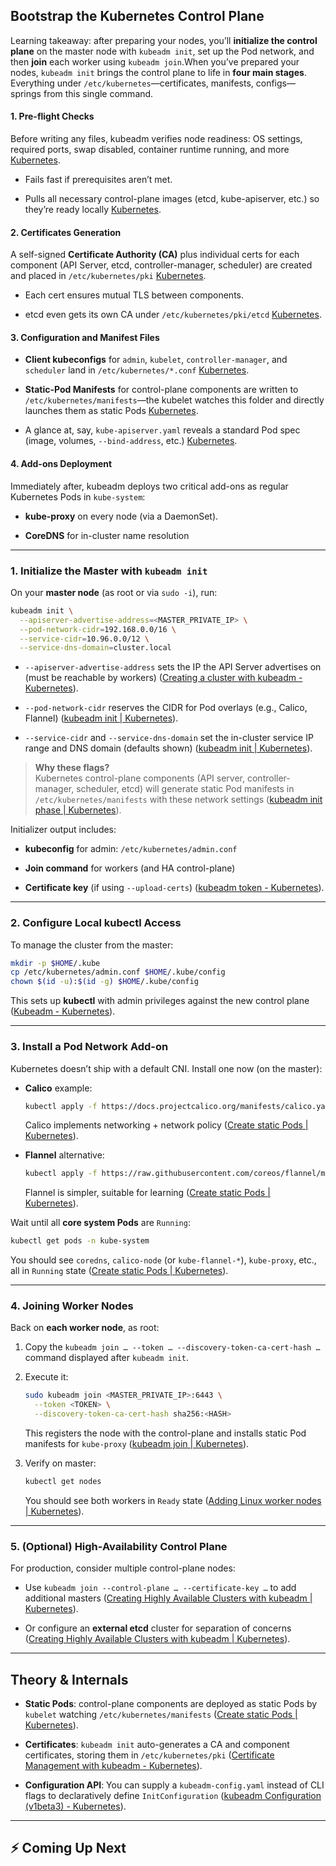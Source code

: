 ## Bootstrap the Kubernetes Control Plane

Learning takeaway: after preparing your nodes, you’ll **initialize the control plane** on the master node with `kubeadm init`, set up the Pod network, and then **join** each worker using `kubeadm join`.When you’ve prepared your nodes, `kubeadm init` brings the control plane to life in **four main stages**. Everything under `/etc/kubernetes`—certificates, manifests, configs—springs from this single command.

#### 1. Pre-flight Checks

Before writing any files, kubeadm verifies node readiness: OS settings, required ports, swap disabled, container runtime running, and more [Kubernetes](https://kubernetes.io/docs/reference/setup-tools/kubeadm/kubeadm-init-phase/?utm_source=chatgpt.com).

- Fails fast if prerequisites aren’t met.
    
- Pulls all necessary control-plane images (etcd, kube-apiserver, etc.) so they’re ready locally [Kubernetes](https://kubernetes.io/docs/reference/setup-tools/kubeadm/kubeadm-init/?utm_source=chatgpt.com).
    

#### 2. Certificates Generation

A self-signed **Certificate Authority (CA)** plus individual certs for each component (API Server, etcd, controller-manager, scheduler) are created and placed in `/etc/kubernetes/pki` [Kubernetes](https://kubernetes.io/docs/reference/setup-tools/kubeadm/kubeadm-init/?utm_source=chatgpt.com).

- Each cert ensures mutual TLS between components.
    
- etcd even gets its own CA under `/etc/kubernetes/pki/etcd` [Kubernetes](https://kubernetes.io/docs/reference/setup-tools/kubeadm/kubeadm-init/?utm_source=chatgpt.com).
    

#### 3. Configuration and Manifest Files

- **Client kubeconfigs** for `admin`, `kubelet`, `controller-manager`, and `scheduler` land in `/etc/kubernetes/*.conf` [Kubernetes](https://kubernetes.io/docs/reference/setup-tools/kubeadm/kubeadm-init/?utm_source=chatgpt.com).
    
- **Static-Pod Manifests** for control-plane components are written to `/etc/kubernetes/manifests`—the kubelet watches this folder and directly launches them as static Pods [Kubernetes](https://kubernetes.io/docs/tasks/configure-pod-container/static-pod/?utm_source=chatgpt.com).
    
- A glance at, say, `kube-apiserver.yaml` reveals a standard Pod spec (image, volumes, `--bind-address`, etc.) [Kubernetes](https://kubernetes.io/docs/tasks/configure-pod-container/static-pod/?utm_source=chatgpt.com).
    

#### 4. Add-ons Deployment

Immediately after, kubeadm deploys two critical add-ons as regular Kubernetes Pods in `kube-system`:

- **kube-proxy** on every node (via a DaemonSet).
    
- **CoreDNS** for in-cluster name resolution

---

### 1. Initialize the Master with `kubeadm init`

On your **master node** (as root or via `sudo -i`), run:

```bash
kubeadm init \
  --apiserver-advertise-address=<MASTER_PRIVATE_IP> \
  --pod-network-cidr=192.168.0.0/16 \
  --service-cidr=10.96.0.0/12 \
  --service-dns-domain=cluster.local
```

- `--apiserver-advertise-address` sets the IP the API Server advertises on (must be reachable by workers) ([Creating a cluster with kubeadm - Kubernetes](https://kubernetes.io/docs/setup/production-environment/tools/kubeadm/create-cluster-kubeadm/?utm_source=chatgpt.com)).
    
- `--pod-network-cidr` reserves the CIDR for Pod overlays (e.g., Calico, Flannel) ([kubeadm init | Kubernetes](https://kubernetes.io/docs/reference/setup-tools/kubeadm/kubeadm-init/?utm_source=chatgpt.com)).
    
- `--service-cidr` and `--service-dns-domain` set the in-cluster service IP range and DNS domain (defaults shown) ([kubeadm init | Kubernetes](https://kubernetes.io/docs/reference/setup-tools/kubeadm/kubeadm-init/?utm_source=chatgpt.com)).
    

> **Why these flags?**  
> Kubernetes control-plane components (API server, controller-manager, scheduler, etcd) will generate static Pod manifests in `/etc/kubernetes/manifests` with these network settings ([kubeadm init phase | Kubernetes](https://kubernetes.io/docs/reference/setup-tools/kubeadm/kubeadm-init-phase/?utm_source=chatgpt.com)).

Initializer output includes:

- **kubeconfig** for admin: `/etc/kubernetes/admin.conf`
    
- **Join command** for workers (and HA control-plane)
    
- **Certificate key** (if using `--upload-certs`) ([kubeadm token - Kubernetes](https://kubernetes.io/docs/reference/setup-tools/kubeadm/kubeadm-token/?utm_source=chatgpt.com)).
    

---

### 2. Configure Local kubectl Access

To manage the cluster from the master:

```bash
mkdir -p $HOME/.kube
cp /etc/kubernetes/admin.conf $HOME/.kube/config
chown $(id -u):$(id -g) $HOME/.kube/config
```

This sets up **kubectl** with admin privileges against the new control plane ([Kubeadm - Kubernetes](https://kubernetes.io/docs/reference/setup-tools/kubeadm/?utm_source=chatgpt.com)).

---

### 3. Install a Pod Network Add-on

Kubernetes doesn’t ship with a default CNI. Install one now (on the master):

- **Calico** example:
    
    ```bash
    kubectl apply -f https://docs.projectcalico.org/manifests/calico.yaml
    ```
    
    Calico implements networking + network policy ([Create static Pods | Kubernetes](https://kubernetes.io/docs/tasks/configure-pod-container/static-pod/?utm_source=chatgpt.com)).
    
- **Flannel** alternative:
    
    ```bash
    kubectl apply -f https://raw.githubusercontent.com/coreos/flannel/master/Documentation/kube-flannel.yml
    ```
    
    Flannel is simpler, suitable for learning ([Create static Pods | Kubernetes](https://kubernetes.io/docs/tasks/configure-pod-container/static-pod/?utm_source=chatgpt.com)).
    

Wait until all **core system Pods** are `Running`:

```bash
kubectl get pods -n kube-system
```

You should see `coredns`, `calico-node` (or `kube-flannel-*`), `kube-proxy`, etc., all in `Running` state ([Create static Pods | Kubernetes](https://kubernetes.io/docs/tasks/configure-pod-container/static-pod/?utm_source=chatgpt.com)).

---

### 4. Joining Worker Nodes

Back on **each worker node**, as root:

1. Copy the `kubeadm join … --token … --discovery-token-ca-cert-hash …` command displayed after `kubeadm init`.
    
2. Execute it:
    
    ```bash
    sudo kubeadm join <MASTER_PRIVATE_IP>:6443 \
      --token <TOKEN> \
      --discovery-token-ca-cert-hash sha256:<HASH>
    ```
    
    This registers the node with the control-plane and installs static Pod manifests for `kube-proxy` ([kubeadm join | Kubernetes](https://kubernetes.io/docs/reference/setup-tools/kubeadm/kubeadm-join/?utm_source=chatgpt.com)).
    
3. Verify on master:
    
    ```bash
    kubectl get nodes
    ```
    
    You should see both workers in `Ready` state ([Adding Linux worker nodes | Kubernetes](https://kubernetes.io/docs/tasks/administer-cluster/kubeadm/adding-linux-nodes/?utm_source=chatgpt.com)).
    

---

### 5. (Optional) High-Availability Control Plane

For production, consider multiple control-plane nodes:

- Use `kubeadm join --control-plane … --certificate-key …` to add additional masters ([Creating Highly Available Clusters with kubeadm | Kubernetes](https://kubernetes.io/docs/setup/production-environment/tools/kubeadm/high-availability/?utm_source=chatgpt.com)).
    
- Or configure an **external etcd** cluster for separation of concerns ([Creating Highly Available Clusters with kubeadm | Kubernetes](https://kubernetes.io/docs/setup/production-environment/tools/kubeadm/high-availability/?utm_source=chatgpt.com)).
    

---

## Theory & Internals

- **Static Pods**: control-plane components are deployed as static Pods by `kubelet` watching `/etc/kubernetes/manifests` ([Create static Pods | Kubernetes](https://kubernetes.io/docs/tasks/configure-pod-container/static-pod/?utm_source=chatgpt.com)).
    
- **Certificates**: `kubeadm init` auto-generates a CA and component certificates, storing them in `/etc/kubernetes/pki` ([Certificate Management with kubeadm - Kubernetes](https://kubernetes.io/docs/tasks/administer-cluster/kubeadm/kubeadm-certs/?utm_source=chatgpt.com)).
    
- **Configuration API**: You can supply a `kubeadm-config.yaml` instead of CLI flags to declaratively define `InitConfiguration` ([kubeadm Configuration (v1beta3) - Kubernetes](https://kubernetes.io/docs/reference/config-api/kubeadm-config.v1beta3/?utm_source=chatgpt.com)).
    

---

## ⚡ Coming Up Next
